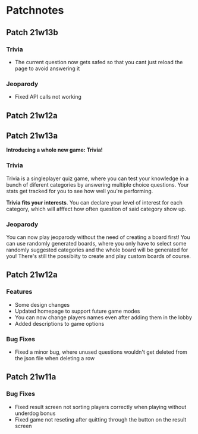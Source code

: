 # Patchnotes

## Patch 21w13b

### Trivia

- The current question now gets safed so that you cant just reload the page to avoid answering it

### Jeoparody

- Fixed API calls not working

## Patch 21w12a

## Patch 21w13a

**Introducing a whole new game: Trivia!**

### Trivia

Trivia is a singleplayer quiz game, where you can test your knowledge in a bunch of diferent categories by answering multiple choice questions. Your stats get tracked for you to see how well you're performing.

**Trivia fits your interests**. You can declare your level of interest for each category, which will afffect how often question of said category show up.

### Jeoparody

You can now play jeoparody without the need of creating a board first! You can use randomly generated boards, where you only have to select some randomly suggested categories and the whole board will be generated for you! There's still the possibiity to create and play custom boards of course.

## Patch 21w12a

### Features

- Some design changes
- Updated homepage to support future game modes
- You can now change players names even after adding them in the lobby
- Added descriptions to game options

### Bug Fixes

- Fixed a minor bug, where unused questions wouldn't get deleted from the json file when deleting a row

## Patch 21w11a

### Bug Fixes

- Fixed result screen not sorting players correctly when playing without underdog bonus
- Fixed game not reseting after quitting through the button on the result screen
